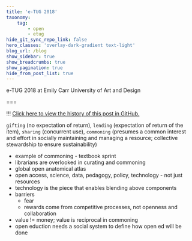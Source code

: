 ```yaml
---
title: 'e-TUG 2018'
taxonomy:
    tag:
        - open
        - etug
hide_git_sync_repo_link: false
hero_classes: 'overlay-dark-gradient text-light'
blog_url: /blog
show_sidebar: true
show_breadcrumbs: true
show_pagination: true
hide_from_post_list: true
---
```


e-TUG 2018 at Emily Carr University of Art and Design

===

!!! [Click here to view the history of this post in GitHub.](https://github.com/cmadland/phd/commits/master/pages/01.blog/etug2018/item.md)

`gifting` (no expectation of return), `lending` (expectation of return of the item), `sharing` (concurrent use), `commoning` (presumes a common interest and effort in socially maintaining and managing a resource; collective stewardship to ensure sustainability)
- example of commoning - textbook sprint
- librarians are overlooked in curating and commoning
- global open anatomical atlas
- open access, science, data, pedagogy, policy, technology - not just resources
- technology is the piece that enables blending above components
- barriers
  - fear
  - rewards come from competitive processes, not openness and collaboration
- value != money; value is reciprocal in commoning
- open eduction needs a social system to define how open ed will be done
